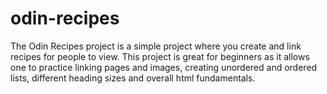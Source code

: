 # odin-recipes

The Odin Recipes project is a simple project where you create and link recipes for people to view. This project is great for beginners as it allows one to practice linking pages and images, creating unordered and ordered lists, different heading sizes and overall html fundamentals. 